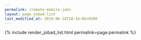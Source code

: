 ```yaml
---
permalink: /remote-mobile-jobs
layout: page-jobad-list
last_modified_at: 2019-06-14T18:34:06+0200
---
```

{% include render_jobad_list.html permalink=page.permalink %}

